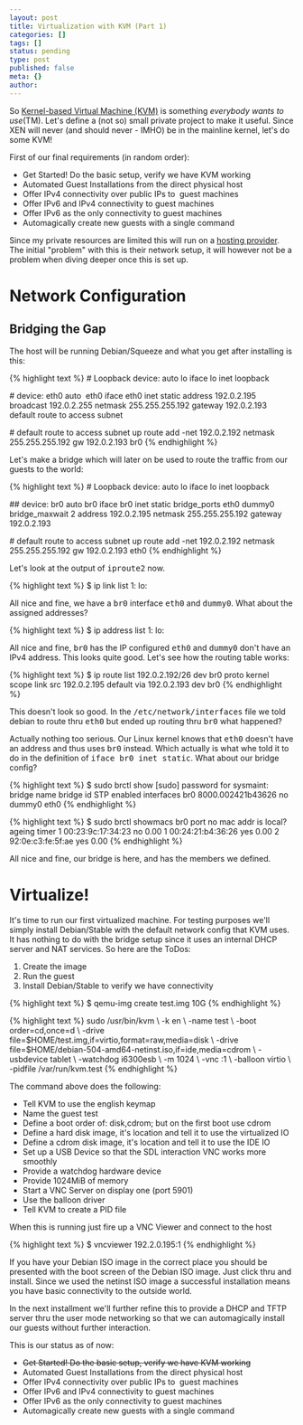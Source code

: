 ```yaml
---
layout: post
title: Virtualization with KVM (Part 1)
categories: []
tags: []
status: pending
type: post
published: false
meta: {}
author: 
---
```

<p>So <a href="http://en.wikipedia.org/wiki/Kernel-based_Virtual_Machine">Kernel-based Virtual Machine (KVM)</a> is something <em>everybody wants to use</em>(TM). Let's define a (not so) small private project to make it useful. Since XEN will never (and should never - IMHO) be in the mainline kernel, let's do some KVM!</p>
<p>First of our final requirements (in random order):</p>
<ul>
<li>Get Started! Do the basic setup, verify we have KVM working</li>
<li>Automated Guest Installations from the direct physical host</li>
<li>Offer IPv4 connectivity over public IPs to  guest machines</li>
<li>Offer IPv6 and IPv4 connectivity to guest machines</li>
<li>Offer IPv6 as the only connectivity to guest machines</li>
<li>Automagically create new guests with a single command</li>
</ul>
<p>Since my private resources are limited this will run on a <a href="http://www.hetzner.de/">hosting provider</a>. The initial "problem" with this is their network setup, it will however not be a problem when diving deeper once this is set up.</p>
<h1>Network Configuration</h1>
<h2>Bridging the Gap</h2>
<p>The host will be running Debian/Squeeze and what you get after installing is this:</p>
<p>{% highlight text %}
# Loopback device:
auto lo
iface lo inet loopback</p>
<p># device: eth0
auto  eth0
    iface eth0 inet static
    address 192.0.2.195
    broadcast 192.0.2.255
    netmask 255.255.255.192
    gateway 192.0.2.193
    default route to access subnet</p>
<p># default route to access subnet
up route add -net 192.0.2.192 netmask 255.255.255.192 gw 192.0.2.193 br0
{% endhighlight %}</p>
<p>Let's make a bridge which will later on be used to route the traffic from our guests to the world:</p>
<p>{% highlight text %}
# Loopback device:
auto lo
iface lo inet loopback</p>
<p>## device: br0
auto br0
iface br0 inet static
    bridge_ports eth0 dummy0
    bridge_maxwait 2
    address 192.0.2.195
    netmask 255.255.255.192
    gateway   192.0.2.193</p>
<p># default route to access subnet
up route add -net 192.0.2.192 netmask 255.255.255.192 gw 192.0.2.193 eth0
{% endhighlight %}</p>
<p>Let's look at the output of <tt>iproute2</tt> now.</p>
<p>{% highlight text %}
$ ip link list
1: lo: <LOOPBACK,UP,LOWER_UP&gt; mtu 16436 qdisc noqueue state UNKNOWN
    link/loopback 00:00:00:00:00:00 brd 00:00:00:00:00:00
2: eth0: <BROADCAST,MULTICAST,UP,LOWER_UP&gt; mtu 1500 qdisc pfifo_fast state UNKNOWN qlen 1000
    link/ether 00:24:21:b4:36:26 brd ff:ff:ff:ff:ff:ff
3: br0: <BROADCAST,MULTICAST,UP,LOWER_UP&gt; mtu 1500 qdisc noqueue state UNKNOWN
    link/ether 00:24:21:b4:36:26 brd ff:ff:ff:ff:ff:ff
4: dummy0: <BROADCAST,NOARP,UP,LOWER_UP&gt; mtu 1500 qdisc noqueue state UNKNOWN
    link/ether 92:0e:c3:fe:5f:ae brd ff:ff:ff:ff:ff:ff
{% endhighlight %}</p>
<p>All nice and fine, we have a <tt>br0</tt> interface <tt>eth0</tt> and <tt>dummy0</tt>. What about the assigned addresses?</p>
<p>{% highlight text %}
$ ip address list
1: lo: <LOOPBACK,UP,LOWER_UP&gt; mtu 16436 qdisc noqueue state UNKNOWN
    link/loopback 00:00:00:00:00:00 brd 00:00:00:00:00:00
    inet 127.0.0.1/8 scope host lo
    inet6 ::1/128 scope host
       valid_lft forever preferred_lft forever
2: eth0: <BROADCAST,MULTICAST,UP,LOWER_UP&gt; mtu 1500 qdisc pfifo_fast state UNKNOWN qlen 1000
    link/ether 00:24:21:b4:36:26 brd ff:ff:ff:ff:ff:ff
    inet6 fe80::224:21ff:feb4:3626/64 scope link
       valid_lft forever preferred_lft forever
3: br0: <BROADCAST,MULTICAST,UP,LOWER_UP&gt; mtu 1500 qdisc noqueue state UNKNOWN
    link/ether 00:24:21:b4:36:26 brd ff:ff:ff:ff:ff:ff
    inet 192.0.2.195/26 brd 188.40.110.255 scope global br0
    inet6 fe80::224:21ff:feb4:3626/64 scope link
       valid_lft forever preferred_lft forever
4: dummy0: <BROADCAST,NOARP,UP,LOWER_UP&gt; mtu 1500 qdisc noqueue state UNKNOWN
    link/ether 92:0e:c3:fe:5f:ae brd ff:ff:ff:ff:ff:ff
    inet6 fe80::900e:c3ff:fefe:5fae/64 scope link
       valid_lft forever preferred_lft forever
{% endhighlight %}</p>
<p>All nice and fine, <tt>br0</tt> has the IP configured <tt>eth0</tt> and <tt>dummy0</tt> don't have an IPv4 address. This looks quite good. Let's see how the routing table works:</p>
<p>{% highlight text %}
$ ip route list
192.0.2.192/26 dev br0  proto kernel  scope link  src 192.0.2.195
default via 192.0.2.193 dev br0
{% endhighlight %}</p>
<p>This doesn't look so good. In the <tt>/etc/network/interfaces</tt> file we told debian to route thru <tt>eth0</tt> but ended up routing thru <tt>br0</tt> what happened?</p>
<p>Actually nothing too serious. Our Linux kernel knows that <tt>eth0</tt> doesn't have an address and thus uses <tt>br0</tt> instead. Which actually is what whe told it to do in the definition of <tt>iface br0 inet static</tt>. What about our bridge config?</p>
<p>{% highlight text %}
$ sudo brctl show
[sudo] password for sysmaint:
bridge name	bridge id		STP enabled	interfaces
br0		8000.002421b43626	no		    dummy0
                                                              eth0
{% endhighlight %}</p>
<p>{% highlight text %}
$ sudo brctl showmacs br0
port no	mac addr		        is local?	ageing timer
  1	        00:23:9c:17:34:23	no		   0.00
  1	        00:24:21:b4:36:26	yes		   0.00
  2	        92:0e:c3:fe:5f:ae	yes		   0.00
{% endhighlight %}</p>
<p>All nice and fine, our bridge is here, and has the members we defined.</p>
<h1>Virtualize!</h1>
<p>It's time to run our first virtualized machine. For testing purposes we'll simply install Debian/Stable with the default network config that KVM uses. It has nothing to do with the bridge setup since it uses an internal DHCP server and NAT services. So here are the ToDos:</p>
<ol>
<li>Create the image</li>
<li>Run the guest</li>
<li>Install Debian/Stable to verify we have connectivity</li>
</ol>
<p>{% highlight text %}
$ qemu-img create test.img 10G
{% endhighlight %}</p>
<p>{% highlight text %}
sudo /usr/bin/kvm \
    -k en \
    -name test \
    -boot order=cd,once=d \
    -drive file=$HOME/test.img,if=virtio,format=raw,media=disk \
    -drive file=$HOME/debian-504-amd64-netinst.iso,if=ide,media=cdrom \
    -usbdevice tablet \
    -watchdog i6300esb \
    -m 1024 \
    -vnc :1 \
    -balloon virtio \
    -pidfile /var/run/kvm.test
{% endhighlight %}</p>
<p>The command above does the following:</p>
<ul>
<li>Tell KVM to use the english keymap</li>
<li>Name the guest test</li>
<li>Define a boot order of: disk,cdrom; but on the first boot use cdrom</li>
<li>Define a hard disk image, it's location and tell it to use the virtualized IO</li>
<li>Define a cdrom disk image, it's location and tell it to use the IDE IO</li>
<li>Set up a USB Device so that the SDL interaction VNC works more smoothly</li>
<li>Provide a watchdog hardware device</li>
<li>Provide 1024MiB of memory</li>
<li>Start a VNC Server on display one (port 5901)</li>
<li>Use the balloon driver</li>
<li>Tell KVM to create a PID file</li>
</ul>
<p>When this is running just fire up a VNC Viewer and connect to the host</p>
<p>{% highlight text %}
$ vncviewer 192.2.0.195:1
{% endhighlight %}</p>
<p>If you have your Debian ISO image in the correct place you should be presented with the boot screen of the Debian ISO image. Just click thru and install. Since we used the netinst ISO image a successful installation means you have basic connectivity to the outside world.</p>
<p>In the next installment we'll further refine this to provide a DHCP and TFTP server thru the user mode networking so that we can automagically install our guests without further interaction.</p>
<p>This is our status as of now:</p>
<ul>
<li><del datetime="2010-05-20T11:11:42+00:00">Get Started! Do the basic setup, verify we have KVM working</del></li>
<li>Automated Guest Installations from the direct physical host</li>
<li>Offer IPv4 connectivity over public IPs to  guest machines</li>
<li>Offer IPv6 and IPv4 connectivity to guest machines</li>
<li>Offer IPv6 as the only connectivity to guest machines</li>
<li>Automagically create new guests with a single command</li>
</ul>
